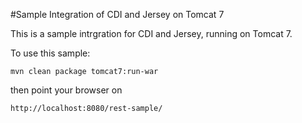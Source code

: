 #Sample Integration of CDI and Jersey on Tomcat 7

This is a sample intrgration for CDI and Jersey, running on Tomcat 7.

To use this sample:

    mvn clean package tomcat7:run-war
    
then point your browser on 
    
    http://localhost:8080/rest-sample/


  